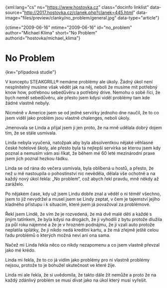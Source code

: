 
{xml:lang="cs" ns="https://www.hostovka.cz" class="docinfo linklist" data-source="http://2017.hostovka.cz/clanek.php?clanek=445.html" data-image="files/preview/clanky/no_problem/general.jpg" data-type="article"}

{ctime="2009-06-16" mtime="2009-06-16" id="no\_problem" author="Michael Klíma" short="No Problem" authorid="hostovka/michael\_klima"}

# No Problem

<!-- generated attribute kw by user_udpatekw.sh on 2020-02-28, do not edit -->

{kw="případová studie"}

V konceptu STEAKGRILL® nemáme problémy ale úkoly. Žádný úkol není nesplnitelný musíme však vědět jak na něj, neboli že musíme mít potřebný know how, potřebnou sebedůvěru a potřebný drive. Nemohu o sobě říci, že bych neměl sebedůvěru, ale přesto jsem kdysi viděl problémy tam kde žádné vlastně nebyly.

Nicméně v Americe jsem se od jedné servírky jednoho dne naučil, že to co jsem viděl jako problém jsou vlastně chalenges, neboli úkoly.

Jmenovala se Linda a přijal jsem ji jen proto, že na mně udělala dobrý dojem tím, že se stále usmívala.

Linda nebyla vyučená, natožpak aby byla absolventkou nějaké věhlasné české hotelové školy, ale přesto byla ta nejlepší servírka se kterou jsem kdy poznal a nemusím vám asi říkat, že během mé 60 leté mezinárodní praxe jsem jich poznal hezkou řádku.

Linda se od rána do večera usmívala, byla oblíbená u hostů, a přesto, že než u mě nastoupila o pohostinství nic nevěděla, dělala vše ochotně a na každý nový úkol řekla: „No problem“, což abych řekl pravdu, mně někdy až zaráželo.

Po nějakém čase, kdy už jsem Lindu dobře znal a věděl o ni téměř všechno, jsem to již nevydržel a musel jsem se Lindy zeptat, v čem je tajemství jejího kladného přístupu i k situacím, které jsem já považoval za problémové.

Řekl jsem Lindě, že vím že je rozvedená, že má dvě malé děti a každé s jiným tatínkem, že byla kdysi na drogách, že ji vyhodili z bytu protože dlužila za půl roku nájemné a že je v hrozném podnájmu, že ji vzali auto protože neplatila splátky, že ji nikdo nedá kreditní kartu, a že má zřejmě ještě celou řadu problémů o kterých možná neví ani ona sama.

Načež mi Linda řekla něco co nikdy nezapomenu a co jsem vlastně převzal jako mé krédo.

Linda mi řekla, že to co já vidím jako problémy pro ni vlastně problémy nejsou, protože to je bohužel skutečnost ve které žije.

Linda mi ale řekla, že si uvědomila, že takto dále žít nemůže a proto že na každý zdánlivý problém se musí dívat jako na úkol který musí vyřešit.

